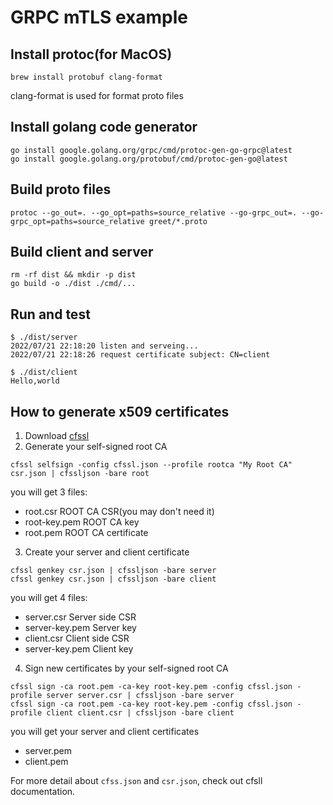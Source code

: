 # GRPC mTLS example

## Install protoc(for MacOS)

```
brew install protobuf clang-format
```

clang-format is used for format proto files

## Install golang code generator

```
go install google.golang.org/grpc/cmd/protoc-gen-go-grpc@latest
go install google.golang.org/protobuf/cmd/protoc-gen-go@latest
```

## Build proto files

```
protoc --go_out=. --go_opt=paths=source_relative --go-grpc_out=. --go-grpc_opt=paths=source_relative greet/*.proto
```

## Build client and server

```
rm -rf dist && mkdir -p dist
go build -o ./dist ./cmd/...
```

## Run and test

```console
$ ./dist/server
2022/07/21 22:18:20 listen and serveing...
2022/07/21 22:18:26 request certificate subject: CN=client
```

```console
$ ./dist/client
Hello,world
```

## How to generate x509 certificates

1. Download [cfssl](https://github.com/cloudflare/cfssl)
2. Generate your self-signed root CA

```
cfssl selfsign -config cfssl.json --profile rootca "My Root CA" csr.json | cfssljson -bare root
```

you will get 3 files:

- root.csr ROOT CA CSR(you may don't need it)
- root-key.pem ROOT CA key
- root.pem ROOT CA certificate

3. Create your server and client certificate

```
cfssl genkey csr.json | cfssljson -bare server
cfssl genkey csr.json | cfssljson -bare client
```

you will get 4 files:

- server.csr Server side CSR
- server-key.pem Server key
- client.csr Client side CSR
- server-key.pem Client key

4. Sign new certificates by your self-signed root CA

```
cfssl sign -ca root.pem -ca-key root-key.pem -config cfssl.json -profile server server.csr | cfssljson -bare server
cfssl sign -ca root.pem -ca-key root-key.pem -config cfssl.json -profile client client.csr | cfssljson -bare client
```

you will get your server and client certificates

- server.pem
- client.pem

For more detail about `cfss.json` and `csr.json`, check out cfsll documentation.

